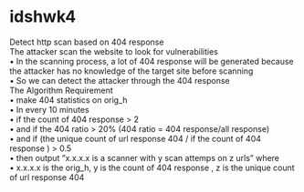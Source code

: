 # idshwk4
Detect http scan based on 404 response  
The attacker scan the website to look for vulnerabilities   
• In the scanning process, a lot of 404 response will be generated because the attacker has no knowledge of the target site before scanning   
• So we can detect the attacker through the 404 response  
The Algorithm Requirement  
• make 404 statistics on orig_h  
• In every 10 minutes  
• if the count of 404 response > 2  
• and if the 404 ratio > 20% (404 ratio = 404 response/all response)  
• and if (the unique count of url response 404 / if the count of 404 response ) > 0.5  
• then output ”x.x.x.x is a scanner with y scan attemps on z urls” where  
• x.x.x.x is the orig_h, y is the count of 404 response , z is the unique count of url response 404  

